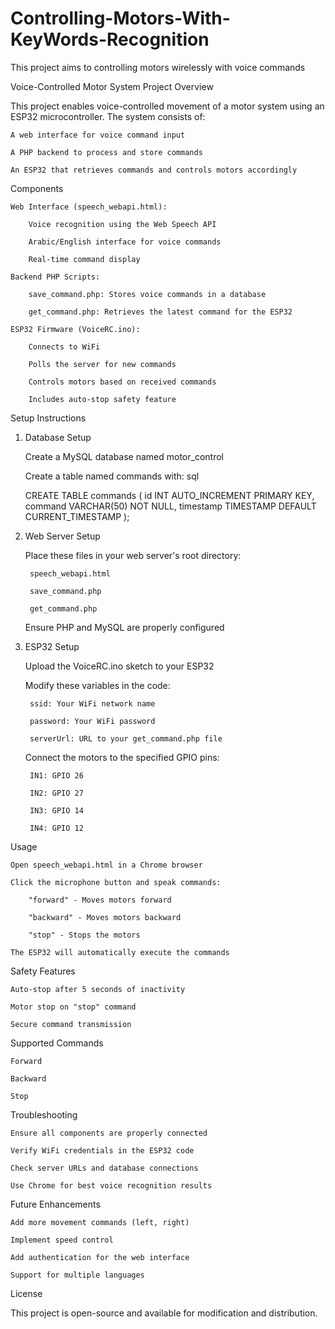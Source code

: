 # Controlling-Motors-With-KeyWords-Recognition
This project aims to controlling motors wirelessly with voice commands

Voice-Controlled Motor System
Project Overview

This project enables voice-controlled movement of a motor system using an ESP32 microcontroller. The system consists of:

    A web interface for voice command input

    A PHP backend to process and store commands

    An ESP32 that retrieves commands and controls motors accordingly

Components

    Web Interface (speech_webapi.html):

        Voice recognition using the Web Speech API

        Arabic/English interface for voice commands

        Real-time command display

    Backend PHP Scripts:

        save_command.php: Stores voice commands in a database

        get_command.php: Retrieves the latest command for the ESP32

    ESP32 Firmware (VoiceRC.ino):

        Connects to WiFi

        Polls the server for new commands

        Controls motors based on received commands

        Includes auto-stop safety feature

Setup Instructions
1. Database Setup

    Create a MySQL database named motor_control

    Create a table named commands with:
    sql

    CREATE TABLE commands (
      id INT AUTO_INCREMENT PRIMARY KEY,
      command VARCHAR(50) NOT NULL,
      timestamp TIMESTAMP DEFAULT CURRENT_TIMESTAMP
    );

2. Web Server Setup

    Place these files in your web server's root directory:

        speech_webapi.html

        save_command.php

        get_command.php

    Ensure PHP and MySQL are properly configured

3. ESP32 Setup

    Upload the VoiceRC.ino sketch to your ESP32

    Modify these variables in the code:

        ssid: Your WiFi network name

        password: Your WiFi password

        serverUrl: URL to your get_command.php file

    Connect the motors to the specified GPIO pins:

        IN1: GPIO 26

        IN2: GPIO 27

        IN3: GPIO 14

        IN4: GPIO 12

Usage

    Open speech_webapi.html in a Chrome browser

    Click the microphone button and speak commands:

        "forward" - Moves motors forward

        "backward" - Moves motors backward

        "stop" - Stops the motors

    The ESP32 will automatically execute the commands

Safety Features

    Auto-stop after 5 seconds of inactivity

    Motor stop on "stop" command

    Secure command transmission

Supported Commands

    Forward

    Backward

    Stop

Troubleshooting

    Ensure all components are properly connected

    Verify WiFi credentials in the ESP32 code

    Check server URLs and database connections

    Use Chrome for best voice recognition results

Future Enhancements

    Add more movement commands (left, right)

    Implement speed control

    Add authentication for the web interface

    Support for multiple languages

License

This project is open-source and available for modification and distribution.

